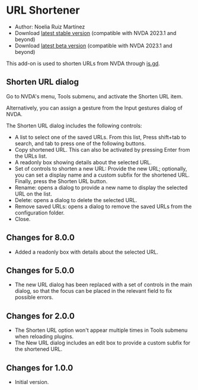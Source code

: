 # URL Shortener #

* Author: Noelia Ruiz Martínez
* Download [latest stable version][1] (compatible with NVDA 2023.1 and beyond)
* Download [latest beta version][2] (compatible with NVDA 2023.1 and beyond)

This add-on is used to shorten URLs from NVDA through [is.gd][3].

## Shorten URL dialog ##

Go to NVDA's menu, Tools submenu, and activate the Shorten URL item.

Alternatively, you can assign a gesture from the Input gestures dialog of NVDA.

The Shorten URL dialog includes the following controls:

* A list to select one of the saved URLs. From this list, Press shift+tab to search, and tab to press one of the following buttons.
* Copy shortened URL. This can also be activated by pressing Enter from the URLs list.
* A readonly box showing details about the selected URL.
* Set of controls to shorten a new URL: Provide the new URL; optionally, you can set a display name and a custom subfix for the shortened URL. Finally, press the Shorten URL button.
* Rename: opens a dialog to provide a new name to display the selected URL on the list.
* Delete: opens a dialog to delete the selected URL.
* Remove saved URLs: opens a dialog to remove the saved URLs from the configuration folder.
* Close.

## Changes for 8.0.0 ##

* Added a readonly box with details about the selected URL.

## Changes for 5.0.0 ##

* The new URL dialog has been replaced with a set of controls in the main dialog, so that the focus can be placed in the relevant field to fix possible errors.

## Changes for 2.0.0 ##

* The Shorten URL option won't appear multiple times in Tools submenu when reloading plugins.
* The New URL dialog includes an edit box to provide a custom subfix for the shortened URL.

## Changes for 1.0.0 ##

* Initial version.

[1]: https://www.nvaccess.org/addonStore/legacy?file=urlShortener

[2]: https://www.nvaccess.org/addonStore/legacy?file=urlShortener-beta

[3]: https://is.gd
